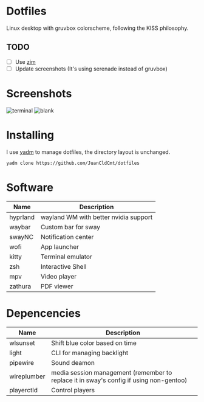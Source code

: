 # Dotfiles

Linux desktop with gruvbox colorscheme, following the KISS philosophy.

## TODO

- [ ] Use [zim](https://github.com/zimfw/zimfw) 
- [ ] Update screenshots (It's using serenade instead of gruvbox)

# Screenshots

![terminal](https://user-images.githubusercontent.com/72336775/176679848-a66143cb-0df8-4fd0-a567-66693c33741e.png)
![blank](https://user-images.githubusercontent.com/72336775/176679629-c8da017a-2daf-4871-a34f-75bcd3738e28.png)

# Installing

I use [yadm](https://github.com/TheLocehiliosan/yadm) to manage dotfiles, the directory layout is unchanged.

```bash
yadm clone https://github.com/JuanCldCmt/dotfiles
```

# Software

| Name | Description |
|------|-------------|
|hyprland|wayland WM with better nvidia support|
|waybar|Custom bar for sway|
|swayNC|Notification center|
|wofi|App launcher|
|kitty|Terminal emulator|
|zsh|Interactive Shell|
|mpv|Video player|
|zathura|PDF viewer|

# Depencencies

|Name|Description|
|----|-----------|
|wlsunset|Shift blue color based on time|
|light|CLI for managing backlight|
|pipewire|Sound deamon|
|wireplumber|media session management (remember to replace it in sway's config if using non-gentoo)|
|playerctld|Control players|
